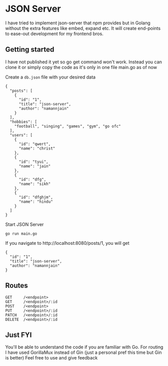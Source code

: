 # JSON Server
I have tried to implement json-server that npm provides but in Golang without the extra features like embed, expand etc. 
It will create end-points to ease-out development for my frontend bros.

## Getting started
I have not published it yet so go get command won't work. 
Instead you can clone it or simply copy the code as it's only in one file main.go as of now

Create a `db.json` file with your desired data


    {
      "posts": [
        { 
          "id": "1", 
          "title": "json-server", 
          "author": "namannjain" 
        }
      ],
      "hobbies": [
        "football", "singing", "games", "gym", "go ofc"
      ],
      "users": [
        {
          "id": "qwert",
          "name": "christ"
        },
        {
          "id": "tyui",
          "name": "jain"
        },
        {
          "id": "dfg",
          "name": "sikh"
        },
        {
          "id": "dfghjm",
          "name": "hindu"
        }
      ]
    }
    

Start JSON Server

`go run main.go`

If you navigate to http://localhost:8080/posts/1, you will get

    { 
      "id": "1", 
      "title": "json-server", 
      "author": "namannjain" 
    }

## Routes

````
GET     /<endpoint>
GET     /<endpoint>/:id
POST    /<endpoint>
PUT     /<endpoint>/:id
PATCH   /<endpoint>/:id
DELETE  /<endpoint>/:id
````

## Just FYI
You'll be able to understand the code if you are familiar with Go.
For routing I have used GorillaMux instead of Gin (just a personal pref this time but Gin is better)
Feel free to use and give feedback
